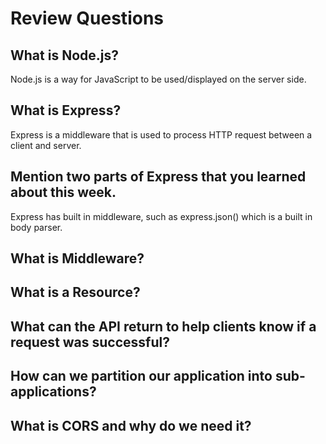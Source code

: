 # Review Questions

## What is Node.js?

Node.js is a way for JavaScript to be used/displayed on the server side.

## What is Express?

Express is a middleware that is used to process HTTP request between a client and server.

## Mention two parts of Express that you learned about this week.

Express has built in middleware, such as express.json() which is a built in body parser.

## What is Middleware?

## What is a Resource?

## What can the API return to help clients know if a request was successful?

## How can we partition our application into sub-applications?

## What is CORS and why do we need it?
